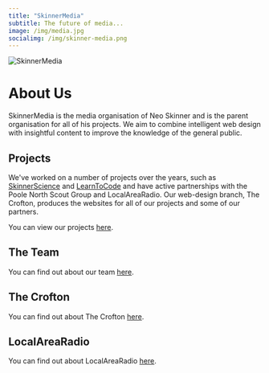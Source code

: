 ```yaml
---
title: "SkinnerMedia"
subtitle: The future of media...
image: /img/media.jpg
socialimg: /img/skinner-media.png
---
```


![SkinnerMedia](/img/skinner-media.png)

# About Us

SkinnerMedia is the media organisation of Neo Skinner and is the parent organisation for all of his projects. We aim to combine intelligent web design with insightful content to improve the knowledge of the general public.

## Projects

We've worked on a number of projects over the years, such as [SkinnerScience](https://skinnerscience.netlify.app) and [LearnToCode](https://learn-tocode.netlify.app) and have active partnerships with the Poole North Scout Group and LocalAreaRadio. Our web-design branch, The Crofton, produces the websites for all of our projects and some of our partners.

You can view our projects [here](https://neoski.tk/projects).

## The Team

You can find out about our team [here](https://neoski.tk/skinnermedia/team).

## The Crofton

You can find out about The Crofton [here](https://neoski.tk/skinnermedia/crofton).

## LocalAreaRadio

You can find out about LocalAreaRadio [here](https://neoski.tk/skinnermedia/localarearadio).
